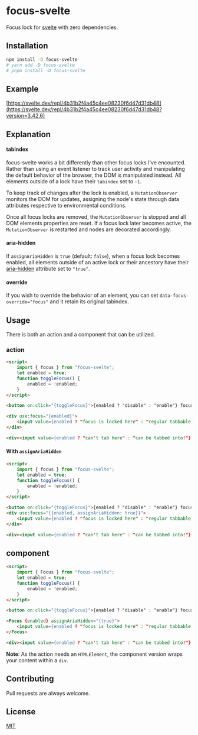 # focus-svelte

Focus lock for [svelte](https://svelte.dev/) with zero dependencies.

## Installation

```bash
npm install -D focus-svelte
# yarn add -D focus-svelte
# pnpm install -D focus-svelte
```

## Example

[https://svelte.dev/repl/4b31b2f4a45c4ee08230f6d47d31db48](https://svelte.dev/repl/4b31b2f4a45c4ee08230f6d47d31db48?version=3.42.6)

## Explanation

#### tabindex

focus-svelte works a bit differently than other focus locks I've encounted.
Rather than using an event listener to track user activity and manipulating the
default behavior of the browser, the DOM is manipulated instead. All elements outside of a lock have their `tabindex` set to `-1`.

To keep track of changes after the lock is enabled, a `MutationObserver` monitors the DOM for updates, assigning the node's state
through data attributes respective to environmental conditions.

Once all focus locks are removed, the `MutationObserver` is stopped and all DOM elements properties are reset.
If a focus lock later becomes active, the `MutationObserver` is restarted and nodes are decorated accordingly.

#### aria-hidden

If `assignAriaHidden` is `true` (default: `false`), when a focus lock becomes enabled, all
elements outside of an active lock or their ancestory have their
[aria-hidden](https://developer.mozilla.org/en-US/docs/Web/Accessibility/ARIA/ARIA_Techniques/Using_the_aria-hidden_attribute)
attribute set to `"true"`.

#### override

If you wish to override the behavior of an element, you can set `data-focus-override="focus"` and it retain its original tabindex.

## Usage

There is both an action and a component that can be utilized.

### action

```html
<script>
	import { focus } from "focus-svelte";
	let enabled = true;
	function toggleFocus() {
		enabled = !enabled;
	}
</script>

<button on:click="{toggleFocus}">{enabled ? "disable" : "enable"} focus</button>

<div use:focus="{enabled}">
	<input value={enabled ? "focus is locked here" : "regular tabbable input"} />
</div>

<div><input value={enabled ? "can't tab here" : "can be tabbed into!"} /></div>
```

#### With `assignAriaHidden`

```html
<script>
	import { focus } from "focus-svelte";
	let enabled = true;
	function toggleFocus() {
		enabled = !enabled;
	}
</script>

<button on:click="{toggleFocus}">{enabled ? "disable" : "enable"} focus</button>
<div use:focus="{{enabled, assignAriaHidden: true}}">
	<input value={enabled ? "focus is locked here" : "regular tabbable input"} />
</div>

<div><input value={enabled ? "can't tab here" : "can be tabbed into!"} /></div>
```

## component

```html
<script>
	import { Focus } from "focus-svelte";
	let enabled = true;
	function toggleFocus() {
		enabled = !enabled;
	}
</script>

<button on:click="{toggleFocus}">{enabled ? "disable" : "enable"} focus</button>

<Focus {enabled} assignAriaHidden="{true}">
	<input value={enabled ? "focus is locked here" : "regular tabbable input"} />
</Focus>

<div><input value={enabled ? "can't tab here" : "can be tabbed into!"} /></div>
```

**Note**: As the action needs an `HTMLElement`, the component version wraps your content within a `div`.

## Contributing

Pull requests are always welcome.

## License

[MIT](https://choosealicense.com/licenses/mit/)
